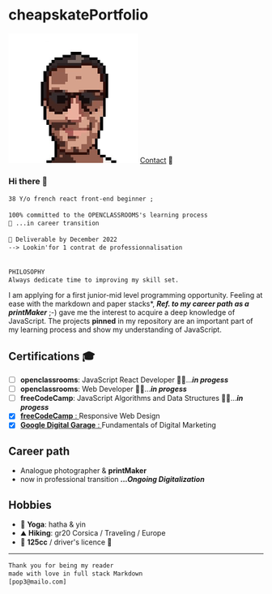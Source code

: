 # cheapskatePortfolio

![ID](./Picture/FOTO003.png "Portrait, pixelArt")
[Contact](https://github.com/git504/cheapskatePortfolio/blob/main/contact.md) 💬

### Hi there 👋

    38 Y/o french react front-end beginner ;

    100% committed to the OPENCLASSROOMS's learning process
    🌱 ...in career transition

    🚚 Deliverable by December 2022
    --> Lookin'for 1 contrat de professionnalisation


    PHILOSOPHY
    Always dedicate time to improving my skill set.

I am applying for a first junior-mid level programming opportunity.
Feeling at ease with the markdown and paper stacks\*,
**_Ref. to my career path as a printMaker_** ;-)
gave me the interest to acquire a deep knowledge of JavaScript.
The projects **pinned** in my repository are an important part
of my learning process and show my understanding of JavaScript.

## Certifications 🎓

- [ ] **openclassrooms**: JavaScript React Developer 👨‍💻...**_in progess_**
- [ ] **openclassrooms**: Web Developer 👨‍💻...**_in progess_**
- [ ] **freeCodeCamp**: JavaScript Algorithms and Data Structures 👨‍💻...**_in progess_**
- [x] [**freeCodeCamp** : ](https://www.freecodecamp.org/certification/git504/responsive-web-design)Responsive Web Design
- [x] [**Google Digital Garage** : ](https://github.com/git504/git504/blob/main/Developer%20Certification/Google%20garage%20Marketing.pdf) Fundamentals of Digital Marketing

## Career path

- Analogue photographer & **printMaker**
- now in professional transition **_...Ongoing Digitalization_**

## Hobbies

- 🧘 **Yoga**: hatha & yin
- ⛰️ **Hiking**: gr20 Corsica / Traveling / Europe
- 🛵 **125cc** / driver's licence 🚗

---

    Thank you for being my reader
    made with love in full stack Markdown
    [pop3@mailo.com]
